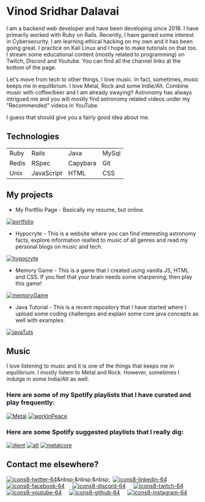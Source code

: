 # Vinod Sridhar Dalavai

I am a backend web developer and have been developing since 2018. I have primarily worked with Ruby on Rails. Recently, I have gained some interest in Cybersecurity. I am learning ethical hacking on my own and it has been going great. I practice on Kali Linux and I hope to make tutorials on that too. I stream some educational content (mostly related to programming) on Twitch, Discord and Youtube. You can find all the channel links at the bottom of the page.

Let's move from tech to other things. I love music. In fact, sometimes, music keeps me in equilibrium. I love Metal, Rock and some Indie/Alt. Combine music with coffee/beer and I am already swaying!! Astronomy has always intrigued me and you will mostly find astronomy related videos under my "Recommended" videos in YouTube.

I guess that should give you a fairly good idea about me.

## Technologies

|||||
|----|----|----|----|
| Ruby | Rails | Java | MySql |
| Redis | RSpec | Capybara | Git |
| Unix | JavaScript | HTML | CSS |

## My projects
* My Portflio Page - Basically my resume, but online.

[![portfolio](https://user-images.githubusercontent.com/26185142/116791150-0d6e7c80-aad6-11eb-89e8-44dc98d3976d.png)](http://vinoddalavai.xyz)
  
* Hypocryte - This is a website where you can find interesting astronomy facts, explore information realted to music of all genres and read my personal blogs on music and tech.

[![hypocryte](https://user-images.githubusercontent.com/26185142/116791382-7dc9cd80-aad7-11eb-8a12-982632632c34.png)](https://www.hypocryte.monster)

* Memory Game - This is a game that I created using vanilla JS, HTML and CSS. If you feel that your brain needs some sharpening, then play this game!

[![memoryGame](https://user-images.githubusercontent.com/26185142/116791456-28da8700-aad8-11eb-9e21-c70c55a0b8dc.png)](https://shielded-bastion-33293.herokuapp.com/)

* Java Tutorial - This is a recent repository that I have started where I upload some coding challenges and explain some core java concepts as well with examples.

[![javaTuts](https://user-images.githubusercontent.com/26185142/116791526-aa321980-aad8-11eb-925a-af0bb47711c3.png)](https://github.com/dsvinod90/java_tuts)

## Music
I love listening to music and it is one of the things that keeps me in equilibrium. I mostly listem to Metal and Rock. However, sometimes I indulge in some India/Alt as well.
### Here are some of my Spotify playlists that I have curated and play frequently:
[![Metal](https://user-images.githubusercontent.com/26185142/116792425-211de100-aade-11eb-9d84-1676dd62142e.png)](https://open.spotify.com/playlist/6YLqFxSHI3h3MnlPpdil7b?si=h_NfO57FR1-WWo3mVsxZLA)
[![workInPeace](https://user-images.githubusercontent.com/26185142/116792476-6cd08a80-aade-11eb-9953-9246772dc72a.png)](https://open.spotify.com/playlist/2DDoB2u0C6t8d9ahEDAcfv?si=PUDm71RhQ4SbDeawvt-RTQ)
### Here are some Spotify suggested playlists that I really dig:
[![djent](https://user-images.githubusercontent.com/26185142/116792508-a903eb00-aade-11eb-9e66-c0b5ab2a0b96.png)](https://open.spotify.com/playlist/37i9dQZF1DX6GRSnGELn7L?si=ITjssFaKRcucpXFHAHY76w)
[![alt](https://user-images.githubusercontent.com/26185142/116792531-cdf85e00-aade-11eb-9894-018fd636eb1a.png)](https://open.spotify.com/playlist/37i9dQZF1DX873GaRGUmPl?si=MPpwBE9jQoKdddHNKOYGUQ)
[![metalcore](https://user-images.githubusercontent.com/26185142/116792939-5e37a280-aae1-11eb-8cf3-68d872e725b0.png)](https://open.spotify.com/playlist/37i9dQZF1DX6P51sFpSo2r?si=6BYWam0sTzm6wIiKHwIVqw)

## Contact me elsewhere?
[![icons8-twitter-64](https://user-images.githubusercontent.com/26185142/116793198-e5d1e100-aae2-11eb-83e7-8362786fca5d.png)](https://twitter.com/_lunatic_soul_)&nbsp;&nbsp;&nbsp;&nbsp;
[![icons8-linkedin-64](https://user-images.githubusercontent.com/26185142/116793418-4ca3ca00-aae4-11eb-9e2e-c400e186f71c.png)](www.linkedin.com/in/vinoddalavai)&nbsp;&nbsp;&nbsp;&nbsp;
[![icons8-facebook-64](https://user-images.githubusercontent.com/26185142/116793426-53cad800-aae4-11eb-8fb5-f1f723298462.png)](https://www.facebook.com/vinod0207/)&nbsp;&nbsp;&nbsp;&nbsp;
[![icons8-discord-64](https://user-images.githubusercontent.com/26185142/116793455-76f58780-aae4-11eb-9e90-1ef6475836ab.png)](https://discord.gg/bxyKASKPQD)&nbsp;&nbsp;&nbsp;&nbsp;
[![icons8-twitch-64](https://user-images.githubusercontent.com/26185142/116793488-a4423580-aae4-11eb-8f37-ec9b01e39e06.png)](https://www.twitch.tv/lunatic_soul_2790)&nbsp;&nbsp;&nbsp;&nbsp;
[![icons8-youtube-64](https://user-images.githubusercontent.com/26185142/116793571-1f0b5080-aae5-11eb-91a8-c92fc94b0d1a.png)](https://www.youtube.com/channel/UCfcZfwiHnOh1zXfT3UbeOUw)&nbsp;&nbsp;&nbsp;&nbsp;
[![icons8-github-64](https://user-images.githubusercontent.com/26185142/116793610-4bbf6800-aae5-11eb-869e-69cee91ba505.png)](https://github.com/dsvinod90)&nbsp;&nbsp;&nbsp;&nbsp;
[![icons8-instagram-64](https://user-images.githubusercontent.com/26185142/116793641-84f7d800-aae5-11eb-997b-a55497eefd0a.png)](https://www.instagram.com/lunatic_soul_2790/)
